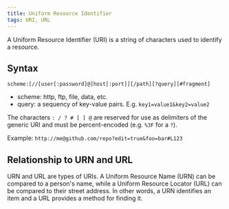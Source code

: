 ```yaml
---
title: Uniform Resource Identifier
tags: URI, URL
---
```

A Uniform Resource Identifier (URI) is a string of characters used to identify a resource.



## Syntax

```
scheme:[//[user[:password]@]host[:port]][/path][?query][#fragment]
```

* scheme: http, ftp, file, data, etc.
* query: a sequency of key-value pairs. E.g. `key1=value1&key2=value2`

The characters `: / ? # [ ] @` are reserved for use as delimiters of the generic URI and must be percent-encoded (e.g. `%3F` for a `?`).



Example: `http://me@github.com/repo?edit=true&foo=bar#L123`



## Relationship to URN and URL
URN and URL are types of URIs.
A Uniform Resource Name (URN) can be compared to a person's name, while a Uniform Resource Locator (URL) can be compared to their street address. In other words, a URN identifies an item and a URL provides a method for finding it.


